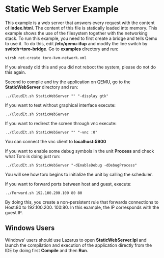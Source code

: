 # Static Web Server Example

This example is a web server that answers every request with the content of **index.html**. The content of this file is statically loaded into memory. This example shows the use of the filesystem together with the networking stack. To run this example, you need to first create a bridge and tells Qemu to use it. To do this, edit **/etc/qemu-ifup** and modify the line switch by **switch=toro-bridge**. Go to **examples** directory and run:

`virsh net-create toro-kvm-network.xml`

If you already did this and you did not reboot the system, please do not do this again. 

Second to compile and try the application on QEMU, go to the **StaticWebServer** directory and run:

`../CloudIt.sh StaticWebServer "" "-display gtk"` 

If you want to test without graphical interface execute:

`../CloudIt.sh StaticWebServer`

If you want to redirect the screen through vnc execute:

`../CloudIt.sh StaticWebServer "" "-vnc :0"`

You can connect the vnc client to **localhost:5900**

If you want to enable some debug symbols in the unit **Process** and check what Toro is doing just run:

`../CloudIt.sh StaticWebServer "-dEnableDebug -dDebugProcess"`

You will see how toro begins to initialize the unit by calling the scheduler.

If you want to forward ports between host and guest, execute:

`../Forward.sh 192.100.200.100 80 80`

By doing this, you create a non-persistent rule that forwards connections to Host:80 to 192.100.200.
100:80. In this example, the IP corresponds with the guest IP.

## Windows Users

Windows' users should use Lazarus to open **StaticWebServer.lpi** and launch the compilation and execution of the application directly from the IDE by doing first **Compile** and then **Run**.
